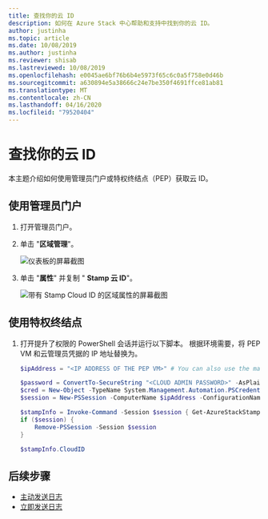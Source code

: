 ```yaml
---
title: 查找你的云 ID
description: 如何在 Azure Stack 中心帮助和支持中找到你的云 ID。
author: justinha
ms.topic: article
ms.date: 10/08/2019
ms.author: justinha
ms.reviewer: shisab
ms.lastreviewed: 10/08/2019
ms.openlocfilehash: e0045ae6bf76b6b4e5973f65c6c0a5f758e0d46b
ms.sourcegitcommit: a630894e5a38666c24e7be350f4691ffce81ab81
ms.translationtype: MT
ms.contentlocale: zh-CN
ms.lasthandoff: 04/16/2020
ms.locfileid: "79520404"
---
```

# <a name="find-your-cloud-id"></a>查找你的云 ID

本主题介绍如何使用管理员门户或特权终结点（PEP）获取云 ID。 

## <a name="use-the-administrator-portal"></a>使用管理员门户

1. 打开管理员门户。 
1. 单击 "**区域管理**"。

   ![仪表板的屏幕截图](./media/azure-stack-automatic-log-collection/dashboard.png)

1. 单击 "**属性**" 并复制 " **Stamp 云 ID**"。

   ![带有 Stamp Cloud ID 的区域属性的屏幕截图](media/azure-stack-automatic-log-collection/region-properties-blade-with-stamp-cloud-id.png)


## <a name="use-the-privileged-endpoint"></a>使用特权终结点

1. 打开提升了权限的 PowerShell 会话并运行以下脚本。 根据环境需要，将 PEP VM 和云管理员凭据的 IP 地址替换为。 

   ```powershell
   $ipAddress = "<IP ADDRESS OF THE PEP VM>" # You can also use the machine name instead of IP here.

   $password = ConvertTo-SecureString "<CLOUD ADMIN PASSWORD>" -AsPlainText -Force
   $cred = New-Object -TypeName System.Management.Automation.PSCredential ("<DOMAIN NAME>\CloudAdmin", $password)
   $session = New-PSSession -ComputerName $ipAddress -ConfigurationName PrivilegedEndpoint -Credential $cred

   $stampInfo = Invoke-Command -Session $session { Get-AzureStackStampInformation }
   if ($session) {
       Remove-PSSession -Session $session
   }

   $stampInfo.CloudID
   ```

## <a name="next-steps"></a>后续步骤

* [主动发送日志](azure-stack-configure-automatic-diagnostic-log-collection-tzl.md)
* [立即发送日志](azure-stack-configure-on-demand-diagnostic-log-collection-portal-tzl.md)






